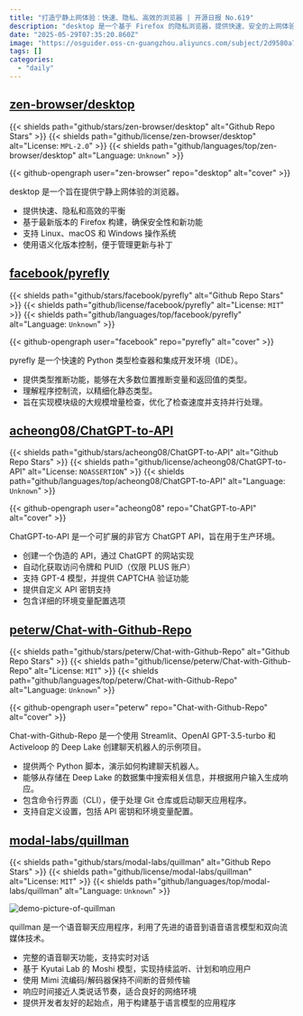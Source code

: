 ```yaml
---
title: "打造宁静上网体验：快速、隐私、高效的浏览器 | 开源日报 No.619"
description: "desktop 是一个基于 Firefox 的隐私浏览器，提供快速、安全的上网体验，支持多平台，采用语义化版本控制。"
date: "2025-05-29T07:35:20.860Z"
image: "https://osguider.oss-cn-guangzhou.aliyuncs.com/subject/2d9580a7add745ddd204a362e02135a2.png"
tags: []
categories:
  - "daily"
---
```


## [zen-browser/desktop](https://github.com/zen-browser/desktop)

{{< shields path="github/stars/zen-browser/desktop" alt="Github Repo Stars" >}} {{< shields path="github/license/zen-browser/desktop" alt="License: `MPL-2.0`" >}} {{< shields path="github/languages/top/zen-browser/desktop" alt="Language: `Unknown`" >}}

{{< github-opengraph user="zen-browser" repo="desktop" alt="cover" >}}

desktop 是一个旨在提供宁静上网体验的浏览器。

- 提供快速、隐私和高效的平衡
- 基于最新版本的 Firefox 构建，确保安全性和新功能
- 支持 Linux、macOS 和 Windows 操作系统
- 使用语义化版本控制，便于管理更新与补丁
  
## [facebook/pyrefly](https://github.com/facebook/pyrefly)

{{< shields path="github/stars/facebook/pyrefly" alt="Github Repo Stars" >}} {{< shields path="github/license/facebook/pyrefly" alt="License: `MIT`" >}} {{< shields path="github/languages/top/facebook/pyrefly" alt="Language: `Unknown`" >}}

{{< github-opengraph user="facebook" repo="pyrefly" alt="cover" >}}

pyrefly 是一个快速的 Python 类型检查器和集成开发环境（IDE）。

- 提供类型推断功能，能够在大多数位置推断变量和返回值的类型。
- 理解程序控制流，以精细化静态类型。
- 旨在实现模块级的大规模增量检查，优化了检查速度并支持并行处理。
  
## [acheong08/ChatGPT-to-API](https://github.com/acheong08/ChatGPT-to-API)

{{< shields path="github/stars/acheong08/ChatGPT-to-API" alt="Github Repo Stars" >}} {{< shields path="github/license/acheong08/ChatGPT-to-API" alt="License: `NOASSERTION`" >}} {{< shields path="github/languages/top/acheong08/ChatGPT-to-API" alt="Language: `Unknown`" >}}

{{< github-opengraph user="acheong08" repo="ChatGPT-to-API" alt="cover" >}}

ChatGPT-to-API 是一个可扩展的非官方 ChatGPT API，旨在用于生产环境。

- 创建一个伪造的 API，通过 ChatGPT 的网站实现
- 自动化获取访问令牌和 PUID（仅限 PLUS 账户）
- 支持 GPT-4 模型，并提供 CAPTCHA 验证功能
- 提供自定义 API 密钥支持
- 包含详细的环境变量配置选项
  
## [peterw/Chat-with-Github-Repo](https://github.com/peterw/Chat-with-Github-Repo)

{{< shields path="github/stars/peterw/Chat-with-Github-Repo" alt="Github Repo Stars" >}} {{< shields path="github/license/peterw/Chat-with-Github-Repo" alt="License: `MIT`" >}} {{< shields path="github/languages/top/peterw/Chat-with-Github-Repo" alt="Language: `Unknown`" >}}

{{< github-opengraph user="peterw" repo="Chat-with-Github-Repo" alt="cover" >}}

Chat-with-Github-Repo 是一个使用 Streamlit、OpenAI GPT-3.5-turbo 和 Activeloop 的 Deep Lake 创建聊天机器人的示例项目。

- 提供两个 Python 脚本，演示如何构建聊天机器人。
- 能够从存储在 Deep Lake 的数据集中搜索相关信息，并根据用户输入生成响应。
- 包含命令行界面（CLI），便于处理 Git 仓库或启动聊天应用程序。
- 支持自定义设置，包括 API 密钥和环境变量配置。
  
## [modal-labs/quillman](https://github.com/modal-labs/quillman)

{{< shields path="github/stars/modal-labs/quillman" alt="Github Repo Stars" >}} {{< shields path="github/license/modal-labs/quillman" alt="License: `MIT`" >}} {{< shields path="github/languages/top/modal-labs/quillman" alt="Language: `Unknown`" >}}

![demo-picture-of-quillman](https://static.osguider.com/subject/github/modal-labs/quillman/fb7095ab201cdfd15946d1875ec43e80.png)

quillman 是一个语音聊天应用程序，利用了先进的语音到语音语言模型和双向流媒体技术。

- 完整的语音聊天功能，支持实时对话
- 基于 Kyutai Lab 的 Moshi 模型，实现持续监听、计划和响应用户
- 使用 Mimi 流编码/解码器保持不间断的音频传输
- 响应时间接近人类说话节奏，适合良好的网络环境
- 提供开发者友好的起始点，用于构建基于语言模型的应用程序
  
